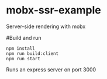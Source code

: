 # mobx-ssr-example
Server-side rendering with mobx

#Build and run
```
npm install
npm run build:client
npm run start
```
Runs an express server on port 3000
